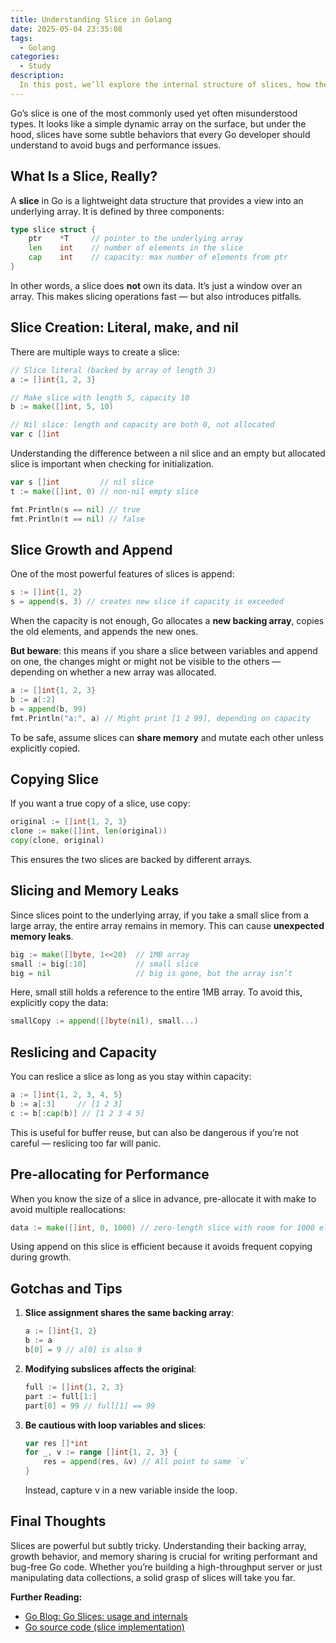 ```yaml
---
title: Understanding Slice in Golang
date: 2025-05-04 23:35:08
tags:
  - Golang
categories:
  - Study
description:
  In this post, we’ll explore the internal structure of slices, how they behave with append, the cost of copying, and tips to use them safely and efficiently.
---
```


Go’s slice is one of the most commonly used yet often misunderstood types. It looks like a simple dynamic array on the surface, but under the hood, slices have some subtle behaviors that every Go developer should understand to avoid bugs and performance issues.

## What Is a Slice, Really?

A **slice** in Go is a lightweight data structure that provides a view into an underlying array. It is defined by three components:

```go
type slice struct {
    ptr    *T     // pointer to the underlying array
    len    int    // number of elements in the slice
    cap    int    // capacity: max number of elements from ptr
}
```

In other words, a slice does **not** own its data. It’s just a window over an array. This makes slicing operations fast — but also introduces pitfalls.

## **Slice Creation: Literal,** make, and nil

There are multiple ways to create a slice:

```go
// Slice literal (backed by array of length 3)
a := []int{1, 2, 3}

// Make slice with length 5, capacity 10
b := make([]int, 5, 10)

// Nil slice: length and capacity are both 0, not allocated
var c []int
```

Understanding the difference between a nil slice and an empty but allocated slice is important when checking for initialization.

```go
var s []int         // nil slice
t := make([]int, 0) // non-nil empty slice

fmt.Println(s == nil) // true
fmt.Println(t == nil) // false
```

## Slice Growth and Append

One of the most powerful features of slices is append:

```go
s := []int{1, 2}
s = append(s, 3) // creates new slice if capacity is exceeded
```

When the capacity is not enough, Go allocates a **new backing array**, copies the old elements, and appends the new ones.

**But beware**: this means if you share a slice between variables and append on one, the changes might or might not be visible to the others — depending on whether a new array was allocated.

```go
a := []int{1, 2, 3}
b := a[:2]
b = append(b, 99)
fmt.Println("a:", a) // Might print [1 2 99], depending on capacity
```

To be safe, assume slices can **share memory** and mutate each other unless explicitly copied.

## Copying Slice

If you want a true copy of a slice, use copy:

```go
original := []int{1, 2, 3}
clone := make([]int, len(original))
copy(clone, original)
```

This ensures the two slices are backed by different arrays.

## Slicing and Memory Leaks

Since slices point to the underlying array, if you take a small slice from a large array, the entire array remains in memory. This can cause **unexpected memory leaks**.

```go
big := make([]byte, 1<<20)  // 1MB array
small := big[:10]           // small slice
big = nil                   // big is gone, but the array isn’t
```

Here, small still holds a reference to the entire 1MB array. To avoid this, explicitly copy the data:

```go
smallCopy := append([]byte(nil), small...)
```

## Reslicing and Capacity

You can reslice a slice as long as you stay within capacity:

```go
a := []int{1, 2, 3, 4, 5}
b := a[:3]     // [1 2 3]
c := b[:cap(b)] // [1 2 3 4 5]
```

This is useful for buffer reuse, but can also be dangerous if you’re not careful — reslicing too far will panic.

## Pre-allocating for Performance

When you know the size of a slice in advance, pre-allocate it with make to avoid multiple reallocations:

```go
data := make([]int, 0, 1000) // zero-length slice with room for 1000 elements
```

Using append on this slice is efficient because it avoids frequent copying during growth.

## Gotchas and Tips

1. **Slice assignment shares the same backing array**:

   ```go
   a := []int{1, 2}
   b := a
   b[0] = 9 // a[0] is also 9
   ```

2. **Modifying subslices affects the original**:

   ```go
   full := []int{1, 2, 3}
   part := full[1:]
   part[0] = 99 // full[1] == 99
   ```

3. **Be cautious with loop variables and slices**:

   ```go
   var res []*int
   for _, v := range []int{1, 2, 3} {
       res = append(res, &v) // All point to same `v`
   }
   ```

   Instead, capture v in a new variable inside the loop.

## Final Thoughts

Slices are powerful but subtly tricky. Understanding their backing array, growth behavior, and memory sharing is crucial for writing performant and bug-free Go code. Whether you’re building a high-throughput server or just manipulating data collections, a solid grasp of slices will take you far.

**Further Reading:**

- [Go Blog: Go Slices: usage and internals](https://go.dev/blog/slices-intro)
- [Go source code (slice implementation)](https://github.com/golang/go)

